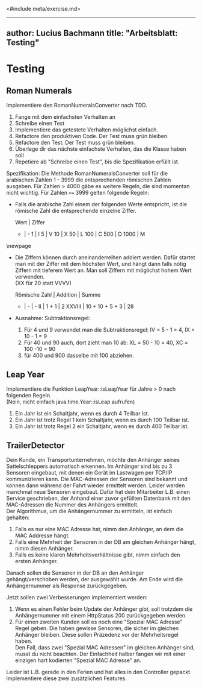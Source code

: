 <#include meta/exercise.md>

---
author: Lucius Bachmann
title: "Arbeitsblatt: Testing"
---

Testing
===================================

Roman Numerals
--------

Implementiere den RomanNumeralsConverter nach TDD.

1. Fange mit dem einfachsten Verhalten an
1. Schreibe einen Test
1. Implementiere das getestete Verhalten möglichst einfach.
1. Refactore den produktiven Code. Der Test muss grün bleiben.
1. Refactore den Test. Der Test muss grün bleiben.
1. Überlege dir das nächste einfachste Verhalten, das die Klasse haben soll
1. Repetiere ab "Schreibe einen Test", bis die Spezifikation erfüllt ist.

Spezifikation:
Die Methode RomanNumeralsConverter soll für die arabischen Zahlen 1 - 3999 die entsprechenden römischen Zahlen ausgeben.
Für Zahlen > 4000 gäbe es weitere Regeln, die sind momentan nicht wichtig.
Für Zahlen `<=` 3999 gelten folgende Regeln:

+ Falls die arabische Zahl einem der folgenden Werte entspricht, ist die römische Zahl die entsprechende einzelne Ziffer.
  
  Wert | Ziffer
  - | -
  1 | I
  5 | V
  10 | X
  50 | L
  100 | C
  500 | D
  1000 | M

\newpage
  
+ Die Ziffern können durch aneinanderreihen addiert werden. Dafür startet man mit der Ziffer mit dem höchsten Wert,
und hängt dann falls nötig Ziffern mit tieferem Wert an. Man soll Ziffern mit möglichst hohem Wert verwenden.  
(XX für 20 statt VVVV)
  
  Römische Zahl | Addition | Summe
  - | - | -
    II | 1 + 1 | 2
    XXVIII | 10 + 10 + 5 + 3 | 28
  
+ Ausnahme: Subtraktionsregel:
    1. Für 4 und 9 verwendet man die Subtraktionsregel: IV = 5 - 1 = 4, IX = 10 - 1 = 9
    1. Für 40 und 90 auch, dort zieht man 10 ab: XL = 50 - 10 = 40, XC = 100 -10 = 90
    1. für 400 und 900 dasselbe mit 100 abziehen.

Leap Year
--------

Implementiere die Funktion LeapYear::isLeapYear für Jahre > 0 nach folgenden Regeln.  
(Nein, nicht einfach java.time.Year::isLeap aufrufen)

1. Ein Jahr ist ein Schaltjahr, wenn es durch 4 Teilbar ist.
1. Ein Jahr ist trotz Regel 1 kein Schaltjahr, wenn es durch 100 Teilbar ist.
1. Ein Jahr ist trotz Regel 2 ein Schaltjahr, wenn es durch 400 Teilbar ist.

TrailerDetector
--------

Dein Kunde, ein Transportunternehmen, möchte den Anhänger seines Sattelschleppers automatisch erkennen.
Im Anhänger sind bis zu 3 Sensoren eingebaut, mit denen ein Gerät im Lastwagen per TCP/IP kommunizieren kann.
Die MAC-Adressen der Sensoren sind bekannt und können dann während der Fahrt wieder ermittelt werden.
Leider werden manchmal neue Sensoren eingebaut.
Dafür hat dein Mitarbeiter L.B. einen Service geschrieben, der Anhand einer zuvor gefüllten Datenbank
mit den MAC-Adressen die Nummer des Anhängers ermittelt.  
Der Algorithmus, um die Anhängernummer zu ermitteln, ist einfach gehalten:  

1. Falls es nur eine MAC Adresse hat, nimm den Anhänger, an dem die MAC Addresse hängt.
2. Falls eine Mehrheit der Sensoren in der DB am gleichen Anhänger hängt, nimm diesen Anhänger.
3. Falls es keine klaren Mehrheitsverhältnisse gibt, nimm einfach den ersten Anhänger.

Danach sollen die Sensoren in der DB an den Anhänger gehängt/verschoben werden, der ausgewählt wurde.
Am Ende wird die Anhängernummer als Response zurückgegeben.

Jetzt sollen zwei Verbesserungen implementiert werden:

1. Wenn es einen Fehler beim Update der Anhänger gibt, soll trotzdem die Anhängernummer mit einem HttpStatus 200
zurückgegeben werden.
2. Für einen zweiten Kunden soll es noch eine "Spezial MAC Adresse" Regel geben. Die haben gewisse Sensoren,
die sicher im gleichen Anhänger bleiben. Diese sollen Präzedenz vor der Mehrheitsregel haben.  
Den Fall, dass zwei "Spezial MAC Adressen" im gleichen Anhänger sind, musst du nicht beachten.
Der Einfachheit halber fangen wir mit einer einzigen hart kodierten "Spezial MAC Adresse" an.

Leider ist L.B. gerade in den Ferien und hat alles in den Controller gepackt.
Implementiere diese zwei zusätzlichen Features.

